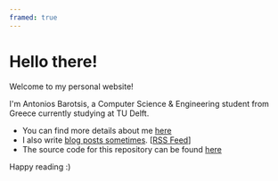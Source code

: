 ```yaml
---
framed: true
---
```


# Hello there!

Welcome to my personal website! 

I'm Antonios Barotsis, a Computer Science & Engineering student from Greece
currently studying at TU Delft.

- You can find more details about me [here](./about)
- I also write [blog posts sometimes](./posts). [[RSS Feed](./index.xml)]
- The source code for this repository can be found 
  [here](https://github.com/AntoniosBarotsis/antoniosbarotsis.github.io)

Happy reading :)
